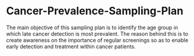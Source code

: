 # Cancer-Prevalence-Sampling-Plan
The main objective of this sampling plan is to identify the age group in which late cancer detection is most prevalent. The reason behind this is to create awareness on the importance of regular screenings so as to enable early detection and treatment within cancer patients. 
